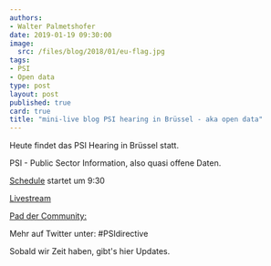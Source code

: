 ```yaml
---
authors: 
- Walter Palmetshofer
date: 2019-01-19 09:30:00
image:
  src: /files/blog/2018/01/eu-flag.jpg
tags:
- PSI
- Open data
type: post
layout: post
published: true
card: true
title: "mini-live blog PSI hearing in Brüssel - aka open data" 
---
```


Heute findet das PSI Hearing in Brüssel statt.

PSI - Public Sector Information, also quasi offene Daten.

[Schedule](http://ec.europa.eu/information_society/newsroom/image/document/2018-3/psi_public_hearing_19_01_2018__agenda_for_publication_online_263B5D70-9ECC-80E6-3389D2CDB575F406_49420.pdf)
startet um 9:30

[Livestream](https://webcast.ec.europa.eu/public-hearing-on-the-review-of-thedirective-on-the-reuse-of-public-sector-information#)

[Pad der Community:](https://pad.okfn.de/p/psihearing)


Mehr auf Twitter unter: #PSIdirective


Sobald wir Zeit haben, gibt's hier Updates.
